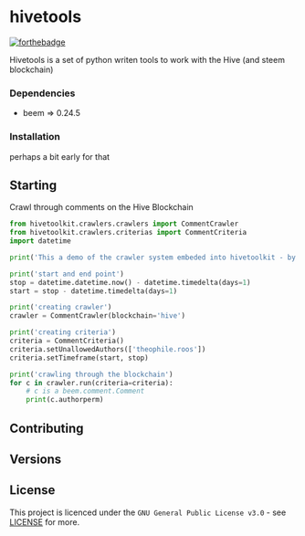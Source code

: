 # hivetools
[![forthebadge](https://forthebadge.com/images/badges/you-didnt-ask-for-this.svg)](https://forthebadge.com)

Hivetools is a set of python writen tools to work with the Hive (and steem blockchain)


### Dependencies

- beem => 0.24.5

### Installation

perhaps a bit early for that

## Starting

Crawl through comments on the Hive Blockchain
```Python
from hivetoolkit.crawlers.crawlers import CommentCrawler
from hivetoolkit.crawlers.criterias import CommentCriteria
import datetime

print('This a demo of the crawler system embeded into hivetoolkit - by @slashformotion')

print('start and end point')
stop = datetime.datetime.now() - datetime.timedelta(days=1)
start = stop - datetime.timedelta(days=1)

print('creating crawler')
crawler = CommentCrawler(blockchain='hive')

print('creating criteria')
criteria = CommentCriteria()
criteria.setUnallowedAuthors(['theophile.roos'])
criteria.setTimeframe(start, stop)

print('crawling through the blockchain')
for c in crawler.run(criteria=criteria):
    # c is a beem.comment.Comment
    print(c.authorperm)
```
## Contributing


## Versions



## License

This project is licenced under the  ``GNU General Public License v3.0`` - see [LICENSE](LICENSE) for more.

